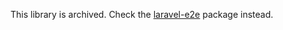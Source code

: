 This library is archived. Check the [laravel-e2e](https://github.com/hyvor/laravel-e2e) package instead.

